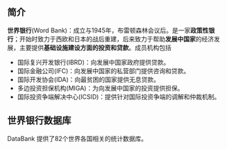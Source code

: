 ## 简介

**世界银行**(Word Bank)：成立与1945年，布雷顿森林会议后。是一家**政策性银行**；开始时致力于西欧和日本的战后重建，后来致力于帮助**发展中国家**的经济发展，主要提供**基础设施建设方面的投资和贷款**。成员机构包括

+ 国际复兴开发银行(IBRD)：向发展中国家政府提供贷款。
+ 国际金融公司(IFC)：向发展中国家的私营部门提供咨询和贷款。
+ 国际开发协会(IDA)：向最贫困的国家提供无息贷款。
+ 多边投资担保机构(MIGA)：为向发展中国家的投资提供担保。
+ 国际投资争端解决中心(ICSID)：提供针对国际投资争端的调解和仲裁机制。

## 世界银行数据库

DataBank 提供了82个世界各国相关的统计数据库。

